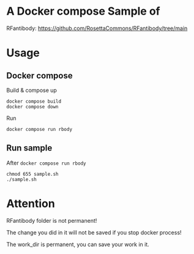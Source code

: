 # A Docker compose Sample of
RFantibody: https://github.com/RosettaCommons/RFantibody/tree/main

# Usage
## Docker compose
Build & compose up
```
docker compose build
docker compose down
```
Run
```
docker compose run rbody
```
## Run sample
After `docker compose run rbody`
```
chmod 655 sample.sh
./sample.sh
```
# Attention
RFantibody folder is not permanent!

The change you did in it will not be saved if you stop docker process!

The work_dir is permanent, you can save your work in it.
